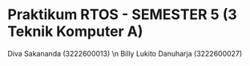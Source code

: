 # Praktikum RTOS - SEMESTER 5 (3 Teknik Komputer A)

Diva Sakananda (3222600013) \n
Billy Lukito Danuharja (3222600027)
